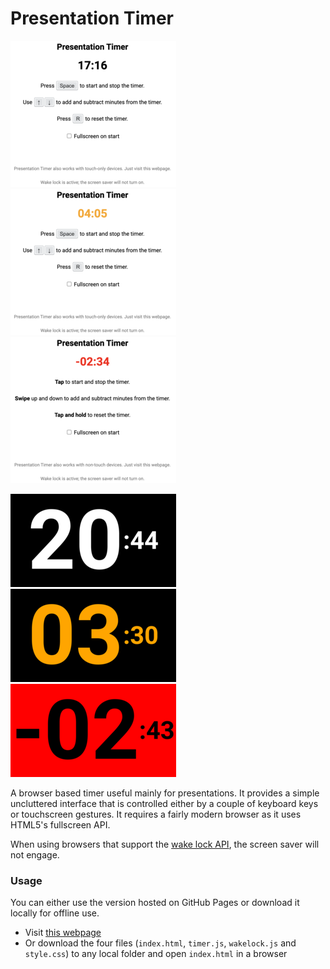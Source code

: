 # Presentation Timer

![Presentation Timer Image 1](images/timer_1.png "Presentation Timer Normal")
![Presentation Timer Image 2](images/timer_2.png "Presentation Timer Warning")
![Presentation Timer Image 3](images/timer_3_touch.png "Presentation Timer Touch Alert")

![Presentation Timer Image 4](images/timer_1_fullscreen.png "Presentation Timer Fullscreen Normal")
![Presentation Timer Image 5](images/timer_2_fullscreen.png "Presentation Timer Fullscreen Warning")
![Presentation Timer Image 6](images/timer_3_fullscreen.png "Presentation Timer Fullscreen Alert")

A browser based timer useful mainly for presentations. It provides a simple uncluttered interface that is controlled either by a couple of keyboard keys or touchscreen gestures. It requires a fairly modern browser as it uses HTML5's fullscreen API.

When using browsers that support the [wake lock API](https://developer.mozilla.org/en-US/docs/Web/API/WakeLock), the screen saver will not engage.

### Usage

You can either use the version hosted on GitHub Pages or download it locally for offline use.

- Visit [this webpage](http://dcervenkov.github.io/presentation-timer)
- Or download the four files (`index.html`, `timer.js`, `wakelock.js` and `style.css`) to any local folder and open `index.html` in a browser
